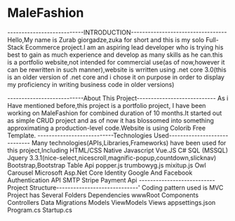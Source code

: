 # MaleFashion
---------------------------INTRODUCTION----------------------------------                                                                                           
Hello,My name is Zurab giorgadze,zuka for short and this is my solo
Full-Stack Ecommerce project.I am an aspiring lead developer who is
trying his best to gain as much experience and develop as many skills
as he can.this is a portfolio website,not intended for commercial use(as
of now,however it can be rewritten in such manner),website is wrritten
using .net core 3.0(this is an older version of .net core and i chose it
on purpose in order to display my proficiency in writing business code
in older versions)

---------------------------About This Project----------------------------
As i Have mentioned before,this project is a portfolio project,
I have been working on MaleFashion for combined duration
of 10 months.It started out as simple CRUD project and as of
now it has blossomed into something approximating a production-level
code.Website is using Colorib Free Template.
---------------------------Technologies Used-----------------------------
Many technologies(APIs,Libraries,Frameworks) have been used for this project,Including
HTML/CSS
Native Javascript
Vue.JS
C#
SQL (MSSQL)
Jquery 3.3.1(nice-select,nicescroll,magnific-popup,countdown,slicknav)
Bootstrap,Bootstrap Table Api
popper.js
trumbowyg.js
mixitup.js
Owl Carousel
Microsoft Asp.Net Core Identity
Google And Facebook Authentication API
SMTP
Stripe Payment Api
---------------------------Project Structure-----------------------------'
Coding pattern used is MVC
Project has Several Folders
Dependencies
wwwRoot
Components
Controllers
Data
Migrations
Models
ViewModels
Views
appsettings.json
Program.cs
Startup.cs


